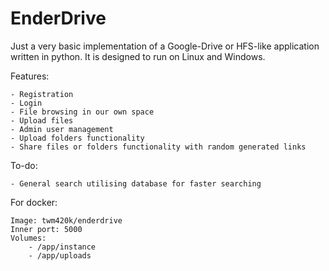 # EnderDrive

Just a very basic implementation of a Google-Drive or HFS-like application written in python.
It is designed to run on Linux and Windows.

Features:

    - Registration
    - Login
    - File browsing in our own space
    - Upload files
    - Admin user management
    - Upload folders functionality
    - Share files or folders functionality with random generated links

To-do:

    - General search utilising database for faster searching

For docker:

    Image: twm420k/enderdrive
    Inner port: 5000
    Volumes:
        - /app/instance
        - /app/uploads

